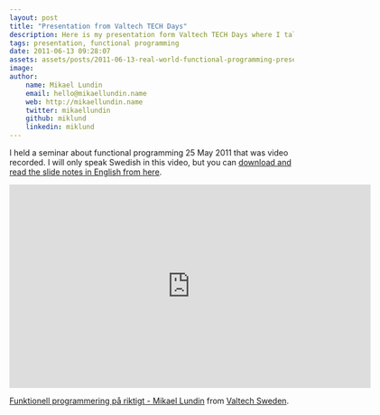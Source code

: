 ```yaml
---
layout: post
title: "Presentation from Valtech TECH Days"
description: Here is my presentation form Valtech TECH Days where I talk about functional programming in a wide aspect.
tags: presentation, functional programming
date: 2011-06-13 09:28:07
assets: assets/posts/2011-06-13-real-world-functional-programming-presentation-from-valtech-tech-days
image: 
author:
    name: Mikael Lundin
    email: hello@mikaellundin.name
    web: http://mikaellundin.name
    twitter: mikaellundin
    github: miklund
    linkedin: miklund
---
```


I held a seminar about functional programming 25 May 2011 that was video recorded. I will only speak Swedish in this video, but you can [download and read the slide notes in English from here](/assets/posts/2011-06-13-real-world-functional-programming-presentation-from-valtech-tech-days/Real%20world%20functional%20programming%20-%20Mikael%20Lundin.pdf "Real world functional programming by Mikael Lundin").

<iframe src="http://player.vimeo.com/video/24819589?title=0&byline=0&portrait=0" width="640" height="360" frameborder="0"></iframe>

<a href="http://vimeo.com/24819589">Funktionell programmering på riktigt - Mikael Lundin</a> from <a href="http://vimeo.com/valtechsweden">Valtech Sweden</a>.
